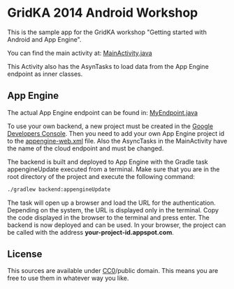 GridKA 2014 Android Workshop
============================

This is the sample app for the GridKA workshop "Getting started with Android and App Engine".

You can find the main activity at: [MainActivity.java](app/src/main/java/de/timroes/training/ican/MainActivity.java)

This Activity also has the AsynTasks to load data from the App Engine endpoint as inner classes.

App Engine
-----------
The actual App Engine endpoint can be found in: [MyEndpoint.java](backend/src/main/java/de/timroes/training/ican/backend/MyEndpoint.java)

To use your own backend, a new project must be created in the [Google Developers Console](https://console.developers.google.com).
Then you need to add your own App Engine project id to the [appengine-web.xml](backend/src/main/webapp/WEB-INF/appengine-web.xml) file. Also the AsyncTasks in the MainActivity have the name of the cloud endpoint and must be changed.

The backend is built and deployed to App Engine with the Gradle task appengineUpdate executed from a terminal. Make sure that you are in the root directory of the project and execute the following command:
```sh
./gradlew backend:appengineUpdate
```
The task will open up a browser and load the URL for the authentication. Depending on the system, the URL is displayed only in the terminal. Copy the code displayed in the browser to the terminal and press enter. The backend is now deployed and can be used. In your browser, the project can be called with the address **your-project-id.appspot.com**.

License
-------
This sources are available under [CC0](http://creativecommons.org/publicdomain/zero/1.0/)/public domain. This means you are free to use them in whatever way you like.

